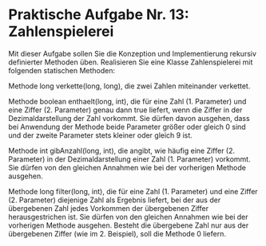 # Praktische Aufgabe Nr. 13: Zahlenspielerei

Mit dieser Aufgabe sollen Sie die Konzeption und Implementierung rekursiv definierter Methoden üben. Realisieren Sie eine Klasse Zahlenspielerei mit folgenden statischen Methoden:

Methode long verkette(long, long), die zwei Zahlen miteinander verkettet.

Methode boolean enthaelt(long, int), die für eine Zahl (1. Parameter) und eine Ziffer (2. Parameter) genau dann true liefert, wenn die Ziffer in der Dezimaldarstellung der Zahl vorkommt. Sie dürfen davon ausgehen, dass bei Anwendung der Methode beide Parameter größer oder gleich 0 sind und der zweite Parameter stets kleiner oder gleich 9 ist.

Methode int gibAnzahl(long, int), die angibt, wie häufig eine Ziffer (2. Parameter) in der Dezimaldarstellung einer Zahl (1. Parameter) vorkommt. Sie dürfen von den gleichen Annahmen wie bei der vorherigen Methode ausgehen.

Methode long filter(long, int), die für eine Zahl (1. Parameter) und eine Ziffer (2. Parameter) diejenige Zahl als Ergebnis liefert, bei der aus der übergebenen Zahl jedes Vorkommen der übergebenen Ziffer herausgestrichen ist. Sie dürfen von den gleichen Annahmen wie bei der vorherigen Methode ausgehen. Besteht die übergebene Zahl nur aus der übergebenen Ziffer (wie im 2. Beispiel), soll die Methode 0 liefern.
